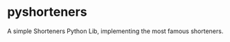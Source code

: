 pyshorteners
============

A simple Shorteners Python Lib, implementing the most famous shorteners.
